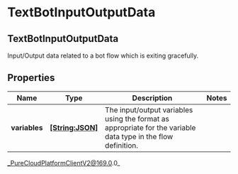 # TextBotInputOutputData

## TextBotInputOutputData
Input/Output data related to a bot flow which is exiting gracefully.

## Properties

|Name | Type | Description | Notes|
|------------ | ------------- | ------------- | -------------|
| **variables** | [**[String:JSON]**](JSON) | The input/output variables using the format as appropriate for the variable data type in the flow definition. | |



_PureCloudPlatformClientV2@169.0.0_

